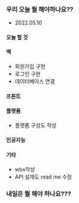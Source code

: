 
### 우리 오늘 뭘 해야하나요??

* 2022.05.10

#### 오늘 할 것

#### 백
* 회원가입 구현
* 로그인 구현
* 데이터베이스 연결

#### 프론트


#### 플랫폼
* 플랫폼 구성도 작성
#### 인공지능


#### 기타
* wbs작성
* API 설계도 read me 수정


### 내일은 뭘 해야 하나요???
